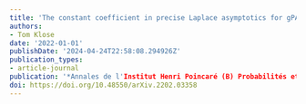 ```yaml
---
title: 'The constant coefficient in precise Laplace asymptotics for gPAM'
authors:
- Tom Klose
date: '2022-01-01'
publishDate: '2024-04-24T22:58:08.294926Z'
publication_types:
- article-journal
publication: '*Annales de l'Institut Henri Poincaré (B) Probabilités et Statistiques*, to appear'
doi: https://doi.org/10.48550/arXiv.2202.03358
---
```

